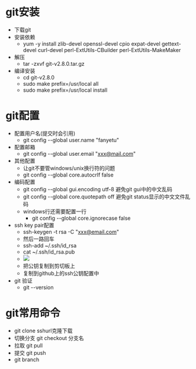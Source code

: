 # git安装

- 下载git
- 安装依赖
	- yum -y install zlib-devel openssl-devel cpio expat-devel gettext-devel curl-devel perl-ExtUtils-CBuilder perl-ExtUtils-MakeMaker
- 解压
	- tar -zxvf git-v2.8.0.tar.gz
- 编译安装
	- cd git-v2.8.0
	- sudo make prefix=/usr/local all
	- sudo make prefix=/usr/local install

# git配置

- 配置用户名(提交时会引用)
	- git config --global user.name "fanyetu"
- 配置邮箱
	- git config --global user.email "xxx@mail.com"
- 其他配置
	- 让git不要管windows/unix换行符的问题
	- git config --global core.autocrlf false
- 编码配置
	- git config --global gui.encoding utf-8 避免git gui中的中文乱码
	- git config --global core.quotepath off 避免git status显示的中文文件乱码
	- windows行还需要配置一行
		- git config --global core.ignorecase false
- ssh key pair配置
	- ssh-keygen -t rsa -C "xxx@email.com"
	- 然后一路回车
	- ssh-add ~/.ssh/id_rsa
	- cat ~/.ssh/id_rsa.pub
	- ![](http://oo78duriq.bkt.clouddn.com/17-6-29/79489649.jpg)
	- 把公钥复制到剪切板上
	- 复制到github上的ssh公钥配置中
- git 验证
	- git --version

# git常用命令

- git clone sshurl克隆下载
- 切换分支 git checkout 分支名
- 拉取 git pull
- 提交 git push 
- git branch 